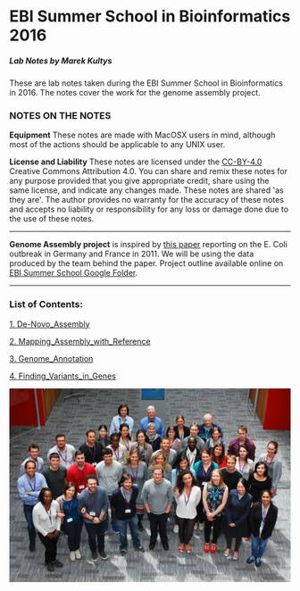 # EBI Summer School in Bioinformatics 2016

##### Lab Notes by Marek Kultys

These are lab notes taken during the EBI Summer School in Bioinformatics in 2016. The notes cover the work for the genome assembly project.

### NOTES ON THE NOTES

**Equipment**
These notes are made with MacOSX users in mind, although most of the actions should be applicable to any UNIX user.

**License and Liability**
These notes are licensed under the [CC-BY-4.0](https://creativecommons.org/licenses/by/4.0/) Creative Commons Attribution 4.0. You can share and remix these notes for any purpose provided that you give appropriate credit, share using the same license, and indicate any changes made. These notes are shared 'as they are'. The author provides no warranty for the accuracy of these notes and accepts no liability or responsibility for any loss or damage done due to the use of these notes.

---

**Genome Assembly project** is inspired by [this paper](http://www.pnas.org/content/109/8/3065.full.pdf) reporting on the E. Coli outbreak in Germany and France in 2011. We will be using the data produced by the team behind the paper. Project outline available online on [EBI Summer School Google Folder](http://goo.gl/m7F6rT).

---

### List of Contents:

[1. De-Novo_Assembly](De-Novo_Assembly.md)

[2. Mapping_Assembly_with_Reference](Mapping_Assembly_with_Reference.md)

[3. Genome_Annotation](Genome_Annotation.md)

[4. Finding_Variants_in_Genes](Finding_Variants_in_Genes.md)



![EBI Bioinformatics Summer School 2016 cohort](GroupPhoto.jpg)
